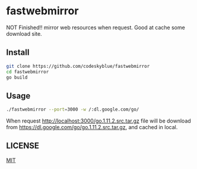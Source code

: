 # fastwebmirror
NOT Finished!! mirror web resources when request. Good at cache some download site.


## Install
```bash
git clone https://github.com/codeskyblue/fastwebmirror
cd fastwebmirror
go build
```

## Usage
```bash
./fastwebmirror --port=3000 -w /:dl.google.com/go/
```

When request <http://localhost:3000/go.1.11.2.src.tar.gz> file will be download from <https://dl.google.com/go/go.1.11.2.src.tar.gz>, and cached in local.


## LICENSE
[MIT](LICENSE)
